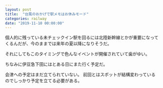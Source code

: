 ```yaml
---
layout: post
title:  "台風のおかげで駅メモはお休みモード"
categories: railway
date: "2019-11-10 00:00:00"
---
```


個人的に残っている未チェックイン駅を回るには北陸新幹線とかが重要になってくるんだが、今のままでは来年の夏以降になりそうだ。

それにしてもこのタイミングで色んなイベントが開催されていて歯がゆい。

ちなみに伊豆急下田にはとある日にまた行く予定だ。

会津への予定はまだ立てられていない。
前回とはスポットが結構変わっているのでしっかり予定を立てる必要がある。


